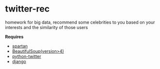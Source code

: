 twitter-rec
===========

homework for big data, recommend some celebrities to you based on your interests and the similarity of those users

**Requires**
  
  * [spartan](http://github.com/rjpower/spartan)
  * [BeautifulSoup(version>4)](http://www.crummy.com/software/BeautifulSoup/)
  * [python-twitter](http://github.com/bear/python-twitter)
  * [django](http://github.com/django/django)
